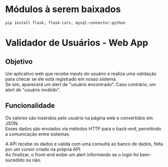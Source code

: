 # Módulos à serem baixados
``
pip install flask, flask-cors, mysql-connector-python
``
# Validador de Usuários - Web App

## Objetivo

Um aplicativo web que recebe inputs do usuário e realiza uma validação para checar se ele está registrado em nosso sistema.  
Se sim, aparecerá um alert de "usuário encontrado". Caso contrário, um alert de "usuário inválido".

## Funcionalidade

Os valores são inseridos pelo usuário na página web e convertidos em JSON.  
Esses dados são enviados via métodos HTTP para o back-end, permitindo a comunicação entre sistemas.

A API recebe os dados e valida com uma consulta ao banco de dados, feita por um cursor criado na própria API.  
Ao finalizar, o front-end exibe um alert informando se o login foi bem-sucedido ou não.
